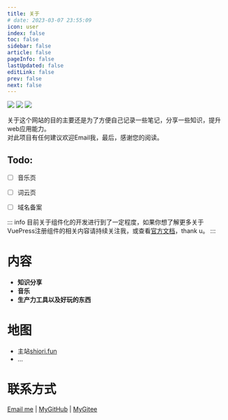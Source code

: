 ```yaml
---
title: 关于
# date: 2023-03-07 23:55:09
icon: user
index: false
toc: false
sidebar: false
article: false
pageInfo: false
lastUpdated: false
editLink: false
prev: false
next: false
---
```

[![](https://img.shields.io/static/v1?label=POWER&message=VuePress&color=brightgreen&style=flat-square)](https://vuepress.vuejs.org/zh/) [![](https://img.shields.io/static/v1?label=Theme&message=hope&color=blue&style=flat-square)](https://theme-hope.vuejs.press/zh/) [![](https://img.shields.io/static/v1?label=CDN&message=jsdelivr&color=orange&style=flat-square)](https://www.jsdelivr.com/) 

关于这个网站的目的主要还是为了方便自己记录一些笔记，分享一些知识，提升web应用能力。  
对此项目有任何建议欢迎Email我，最后，感谢您的阅读。


## Todo:
- [ ] 音乐页
- [ ] 词云页
- [ ] 域名备案


::: info
目前关于组件化的开发进行到了一定程度，如果你想了解更多关于VuePress注册组件的相关内容请持续关注我，或查看[官方文档](https://v2.vuepress.vuejs.org/zh/reference/plugin/register-components.html)，thank u。
:::
# 内容
- **知识分享**
- **音乐**
- **生产力工具以及好玩的东西**

# 地图
- 主站[shiori.fun](https://shiori.fun)
- ...

# 联系方式
<div>
<i class="iconfont feiyu-email-fill"></i>
<a target="_blank" rel="noopener" href="mailto:shiori2024@163.com">Email me</a>
<span>|</span>
<i class="iconfont feiyu-github"></i>
<a target="_blank" rel="noopener" href="https://github.com/shiori2024">MyGitHub</a>
<span>|</span>
<i class="iconfont feiyu-gitee-fill-round"></i>
<a target="_blank" rel="noopener" href="https://gitee.com/shiori2024/">MyGitee</a>
</div>